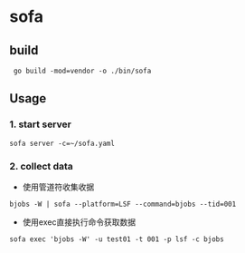 # sofa

## build
```shell script
 go build -mod=vendor -o ./bin/sofa 
```



## Usage


### 1. start server


    sofa server -c=~/sofa.yaml



### 2. collect data

   - 使用管道符收集收据 

    bjobs -W | sofa --platform=LSF --command=bjobs --tid=001


   - 使用exec直接执行命令获取数据
   
    sofa exec 'bjobs -W' -u test01 -t 001 -p lsf -c bjobs


